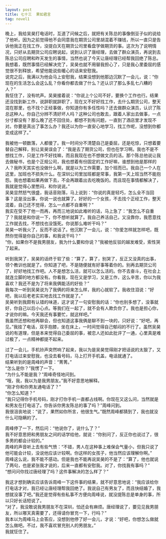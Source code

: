 ```yaml
---
layout: post
title: 七十三  果如君言
tag: novel1
---
```


晚上，我给吴昊打电话时，互道了问候之后，就把有关陈总的事像倒豆子似的说给了他听。因为之前觉得他不会同意我在期货公司里胡混着不赚钱，所以一直只是告诉他我正在找工作，没提白天在期货公司里看盘学做期货的事。这次为了说明情况，只好从去期货公司应聘说起，说到认识了唐经理，去做了群众演员，再说到去陈总公司应聘和昨天发生的事情，当然也说了今天让唐经理已经帮我回绝了陈总。我想着，既然事情已经解决完了，吴昊也就不用替我担心了，只是我心里委屈的感觉很不到释放，希望他能说些暖心的话来安慰我。<br />
说完之后，我满以为他会马上安慰我，结果没想到他那边沉默了一会儿，说：“你现在的生活怎么会这么乱？你看你都去做了什么？还认识了那么多乱七八糟的人？”<br />
我怔住了，没有吭声。吴昊接着说：“你说上个公司不好，要换个工作也行。结果还没找到新工作，说辞职就辞职了，现在又不好好找工作，去什么期货公司，整天混在那里，也不找个正经事做，你知道你有多任性吗？还去做群众演员，认识了陈总这种人。你自己分辨不清好坏人吗？这种公司也敢去，跟着人家出去做事，一点分寸都没有？那么晚了还不回住处，都想不到有问题，一直到了酒店里才发现不对。你要是真出了事怎么办？我还以为你一直安心地学习，找工作呢，没想到你都变成这样了。”

我被他一顿数落，人都傻了。我一时间分不清楚自己是委屈，还是吃惊，只想着要替自己解释，别让吴昊误会了：“我是去了期货公司，但也在学习啊。我也不是不想找工作，只是工作不好找嘛，而且我现在也不想做文员的活。那个陈总他说让我去做秘书，也是个正规公司，我也想着有份固定的工作好嘛，谁想到他是那样的人？我昨天其实也没做什么啊，就是以为工作需要，加个班而已。我自己一个人在这里，加班也不损失什么。在深圳公司里加班都是常事，我第一天上班当然不能抱怨。我也想着如果再做下去，不会再跟着出去吃晚饭的。而且现在事情都解决了，我就是觉得心里憋闷，和你说说。”<br />
吴昊显然怒气很盛，我话音刚落，马上说到：“你说的真是轻巧，怎么全不当回事？这是没出事，你说一说也就算了。好好的一个女孩，不去找个正经工作，整天混着，自己还不觉得，怎么一点都不自重啊？”<br />
我实在受不了他一而再，再而三地说如此难听的话，马上急了：“我怎么不自重了？我就是和你说一下，你不想听就算了。我自己养活自己，又没靠你，我愿意找工作就去找，不想找也没饿死。你说那么难听干吗？”<br />
吴昊一听我火了，反而不说话了。他沉默了一会儿，说：“你爱怎样就怎样吧，既然你觉得是你自己的事，和我说干吗？”<br />
“你，如果你不是我男朋友，我为什么要和你说？”我被他反驳的越发难受，索性哭了起来。

听到我哭了，吴昊的话终于软了些：“算了，算了，别哭了，反正又没真的出事，领个教训也就是了。你知道了吧，不是随便就有好事等着你的。别再去期货公司了，好好地找工作吧。人不是想怎么活，就可以怎么活的。你不去奋斗，在社会上就连立脚的地方都没有。你看我，现在又是学习，又是工作，这么辛苦，你以为我喜欢？我还不是为了将来我俩能活的好些？”<br />
我每次一听到吴昊说为了我俩的将来怎么样，我的心就软了。我收住泪说：“好吧，我以后老老实实地去找工作就是了。”<br />
吴昊听到我颇有认错的味道，这才说了一句安慰我的话：“你也别多想了，没事就好，你自己以后小心点。等我们在一起了，就不会有人欺负你了。我也是担心你，才说你的嘛。今天我还有事要忙，就这样吧。”<br />
我虽然还想和他再聊会，但也知道这事我俩是聊不到一块的，只好说：“好吧，再见。”我挂了电话，双手抱膝，坐在床上，一时间觉得自己郁闷的不行了。虽然吴昊说的有道理，但是本来觉得自己委屈的事，被恋人还如此批评了一通，心里真是难过极了，一点精神都提不起来。

过了一会儿，手机铃声突然响了起来，我以为是吴昊觉得刚才把话说的太狠了，又打电话过来安慰我，也没去看号码，马上打开手机盖，电话就通了。<br />
结果听到的是周峰的声音：“菁菁。”<br />
“怎么是你？”我愣了一下。<br />
“为什么不能是我？”周峰奇怪地问到。<br />
“哦，我，我以为是我男朋友。”我不好意思地解释。<br />
“刚才你和你男友通电话了？”<br />
“你怎么知道？”<br />
“我只记得你手机号码，刚才打你手机一直都占线啊。你现在又这么问，当然就是和男友在打电话了。你告诉你男友陈总的事了吗？”周峰问到。<br />
我很沮丧地说：“说了，果然如你所言，他很生气。”既然周峰都猜到了，我也就没什么可隐瞒的了。

周峰停了一下，然后问：“他说你了，说什么了？”<br />
我不好意思把和男朋友之间的话学给他，就说：“你别问了，反正你也说过了，很多男的都会计较的。”<br />
周峰的声音听上去有些气愤：“不错，男人在这种事上难保会气量小，但我只说了他可能会计较，没说他应该计较啊。你这样的女孩子，他当然应该理解你啊。”<br />
周峰这么说，我不能不感动。但是我也不能再说吴昊的不是了：“算了，他也就说了两句，也是紧张我才说的，后来一直都有安慰我。对了，你找我有事吗？”<br />
“想问问你找过唐经理了吗？这件事解决的怎么样了？”

我这才想到确实应该告诉周峰一下这件事的结果，就不好意思地说：“我应该给你打电话才对，我已经让唐经理帮我回绝了。我说自己有男友了，而且快结婚了，我想就没事了吧。”我还是觉得有些私事不方便向周峰说，就没提陈总是单身的事，所以只好长话短说了。<br />
“对了，我没敢说我男朋友不在深圳，怕还会有麻烦。唐经理说了，要见见我男朋友，所以哪天真需要了，还得请你冒充一下，行吗？”<br />
我本以为周峰马上会答应，没想到他停了好一会儿，才说：“好吧，你想怎么做就怎么做吧。不过，我不喜欢冒充别人的男朋友。”<br />
我就怔住了。
